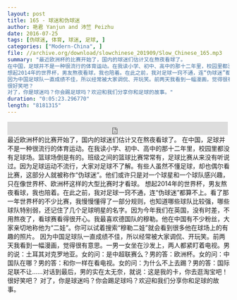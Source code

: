 ```yaml
---
layout: post
title: 165 - 球迷和伪球迷
author: 艳君 Yanjun and 沛竺 Peizhu
date: 2016-07-25
tags: [伪球迷, 体育, 球迷, 足球, ]
categories: ["Modern-China", ]
file: //archive.org/download/slowchinese_201909/Slow_Chinese_165.mp3
summary: "最近欧洲杯的比赛开始了，国内的球迷们估计又在熬夜看球了。
在中国，足球并不是一种很流行的体育运动。在我读小学、初中、高中的那十二年里，校园里都没有足球场。篮球场倒是有的。班级之间的篮球比赛常常有，足球比赛从来没有听说过。因为足球运动不流行，大家对足球不了解。有些人虽然不懂足球，却也偶尔看比赛，这部分人就被称作“伪球迷”。他们或许只是对一个球星和一个球队感兴趣，只在像世界杯、欧洲杯这样的大型比赛时才看球。
想起2014年的世界杯，男友熬夜看球，我也陪着。在此之前，我对足球一窍不通，连“伪球迷”都算不上。看了那一年世界杯的不少比赛，我慢慢懂得了一部分规则，也知道哪些球队比较强，哪些球队特别弱，还记住了几个足球明星的名字。因为今年我们在英国，没有时差，不用熬夜了，看球赛看得很开心。我最喜欢德国队的穆勒。他在中国有不少粉丝，大家亲切地称他为“二娃”。你可以试着搜索“穆勒二娃”就会看到很多他在球场上的有趣的照片。
因为中国足球队一直成绩不佳，所以经常被大家调侃、开玩笑。前两天我看到一幅漫画，觉得很有意思。一男一女坐在沙发上，两人都紧盯着电视。男的说：土耳其对克罗地亚。女的问：是中超联赛么？男的答：欧洲杯。女的问：中国队在哪？男的答：和你一样在看电视。女的问：为什么不上去踢？男的答：国际足联不让……对话到最后，男的实在太无奈，就说：这是我的卡，你去逛淘宝吧！
很好笑吧？
对了，你是球迷吗？你会踢足球吗？欢迎和我们分享你和足球的故事。"
duration: "0:05:23.296770"
length: "8181315"
---
```


<iframe src="https://archive.org/embed/slowchinese_201909/Slow_Chinese_165.mp3" width="500" height="30" frameborder="0" webkitallowfullscreen="true" mozallowfullscreen="true" allowfullscreen></iframe>
最近欧洲杯的比赛开始了，国内的球迷们估计又在熬夜看球了。
在中国，足球并不是一种很流行的体育运动。在我读小学、初中、高中的那十二年里，校园里都没有足球场。篮球场倒是有的。班级之间的篮球比赛常常有，足球比赛从来没有听说过。因为足球运动不流行，大家对足球不了解。有些人虽然不懂足球，却也偶尔看比赛，这部分人就被称作“伪球迷”。他们或许只是对一个球星和一个球队感兴趣，只在像世界杯、欧洲杯这样的大型比赛时才看球。
想起2014年的世界杯，男友熬夜看球，我也陪着。在此之前，我对足球一窍不通，连“伪球迷”都算不上。看了那一年世界杯的不少比赛，我慢慢懂得了一部分规则，也知道哪些球队比较强，哪些球队特别弱，还记住了几个足球明星的名字。因为今年我们在英国，没有时差，不用熬夜了，看球赛看得很开心。我最喜欢德国队的穆勒。他在中国有不少粉丝，大家亲切地称他为“二娃”。你可以试着搜索“穆勒二娃”就会看到很多他在球场上的有趣的照片。
因为中国足球队一直成绩不佳，所以经常被大家调侃、开玩笑。前两天我看到一幅漫画，觉得很有意思。一男一女坐在沙发上，两人都紧盯着电视。男的说：土耳其对克罗地亚。女的问：是中超联赛么？男的答：欧洲杯。女的问：中国队在哪？男的答：和你一样在看电视。女的问：为什么不上去踢？男的答：国际足联不让……对话到最后，男的实在太无奈，就说：这是我的卡，你去逛淘宝吧！
很好笑吧？
对了，你是球迷吗？你会踢足球吗？欢迎和我们分享你和足球的故事。